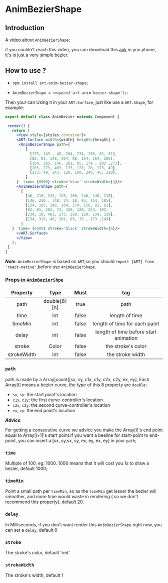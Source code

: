 # AnimBezierShape

## Introduction

A [video][2] about `AnimBezierShape`;

if you couldn't reach this video, you can download this [apk][4] in you phone, it's is just a very simple bezier.

## How to use ?
 
 *  `npm install art-anim-bezier-shape`;

 * `AnimBezierShape = require('art-anim-bezier-shape');`:

Then your can Using it in your `ART.Surface`, just like use a `ART.Shape`, for example:

 ```jsx
 export default class AnimBezier extends Component {

  render() {
    return (
      <View style={styles.container}>
      <ART.Surface width={width} height={height} >
       <AnimBezierShape path={
          [
            [173, 149 , 48, 264, 274, 156, 82, 81],   
            [82, 81, 148, 264, 88, 154, 164, 285],
            [164, 285, 146, 201, 85, 179 , 203 ,273],
            [203, 273, 403, 173, 120, 20, 173, 49],  
            [173, 49, 243, 120, 160, 240, 46, 210],       
          ]
      }  time= {6000} stroke='blue' strokeWidth={4}/>
      <AnimBezierShape path={
        [
          [46, 210, 243, 120, 160, 240, 146, 210],
          [146, 210 , 348, 24, 18, 93, 154, 185],
          [154, 185, 248, 164, 274, 156, 82, 81],
          [82, 81, 203, 73, 420, 120, 234, 19],
          [234, 19, 403, 273, 320, 120, 234, 319],
          [234, 319, 46, 201, 85, 79 , 173 ,149]
        ]
    }  time= {6000} stroke='black' strokeWidth={4}/>
      </ART.Surface>
      </View>
    );
  }
}
 ```
  ***Note***: `AnimBezierShape` is based on `ART`,so you should `import {ART} from 'react-native'`,before use `AnimBezierShape`.

 ### Props in `AnimBezierShpe`

 Property | Type | Must | tag
:-:|:-:|:-:|:-:
path|double[8][n]|true|path
time|int|false|length of time
timeMin|int|false|length of time for each paint
delay|int| false| length of time before start animation
stroke|Color|false| the stroke's color
strokeWidth|int|false| the stroke width

 ### `path`

path is made by a Array[count][sx, sy, c1x, c1y, c2x, c2y, ex, ey], Each Array[i]
means a bezier curve, the type of this 8 property are `double`:

* `sx`, `sy`: the start point's location
* `c1x`, `c1y`: the first curve-controller's location
* `c2x`, `c2y`: the second curve-controller's location
* `ex`, `ey`: the end point's location

***Advice***: 

For getting a consecutive curve we advice you make the Array[i]'s end point equal to Array[i+1]'s start point.If you want a beeline for start-point to end-point, you can insert a
[sx, sy,sx, sy, ex, ey, ex, ey] in your `path`;

### `time`
Multiple of 100, eg: 1000. 1000 means that it will cost you 1s to draw a bezier, default 1000;

### `timeMin`
Point a small path per `timeMin`, so as the `timeMin` get lesser the bezier will smoother, and more time would waste in rendering ( so we don't recommend this property), default 20.

### `delay`
In Milliseconds, if you don't want render this `AnimBezierShape` right now, you can set a `delay`, default 0

### `stroke`
The stroke's color, default 'red'

### `strokeWidth`

The stroke's width, default 1


[1]:https://github.com/jiarWang/AnimBezierShape/blob/master/AnimBezierShape/src/component/AnimBezierShape.js
[2]:https://www.youtube.com/watch?v=BrToj99cEHo&feature=youtu.be
[4]:https://github.com/jiarWang/AnimBezierShape/blob/master/AnimBezierShape/android/app/app-release.apk